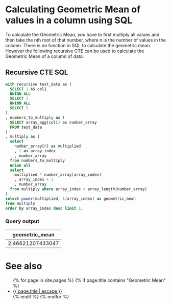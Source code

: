 # Calculating Geometric Mean of values in a column using SQL

To calculate the Geometric Mean, you have to first multiply all values and then take the nth root of that number, where n is the number of values in the column. There is no function in SQL to calculate the geometric mean. However the following recursive CTE can be used to calculate the Geometric Mean of a column of data.

## Recursive CTE SQL
```sql
with recursive test_data as (
  SELECT 1 AS col1 
  UNION ALL
  SELECT 3
  UNION ALL
  SELECT 5
)
, numbers_to_multiply as (
  SELECT array_agg(col1) as number_array 
  FROM test_data
)
, multiply as (
  select 
    number_array[0] as multiplied
    , 1 as array_index
    , number_array 
  from numbers_to_multiply
  union all
  select 
    multiplied * number_array[array_index]
    , array_index + 1
    , number_array 
  from multiply where array_index < array_length(number_array)  
)
select power(multiplied, 1/array_index) as geometric_mean
from multiply
order by array_index desc limit 1;
```

### Query output

|geometric_mean|
|--------------|
|2.46621207433047|


# See also
<ul id="recent-articles">
{% for page in site.pages %}
    {% if page.title contains "Geometric Mean" %}
    <li>
    <a href="{{ page.url | relative_url }}">{{ page.title | escape }}</a>
    </li>
    {% endif %}
{% endfor %}
</ul>


